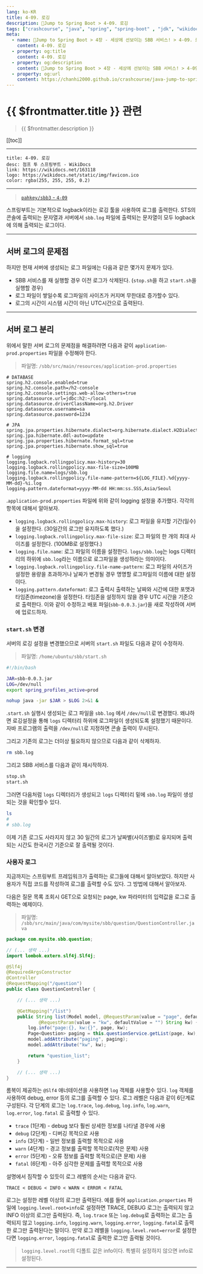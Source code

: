```yaml
---
lang: ko-KR
title: 4-09. 로깅
description: 🍃Jump to Spring Boot > 4-09. 로깅
tags: ["crashcourse", "java", "spring", "spring-boot" , "jdk", "wikidocs"]
meta:
  - name: 🍃Jump to Spring Boot > 4장 - 세상에 선보이는 SBB 서비스! > 4-09. 로깅
    content: 4-09. 로깅
  - property: og:title
    content: 4-09. 로깅
  - property: og:description
    content: 🍃Jump to Spring Boot > 4장 - 세상에 선보이는 SBB 서비스! > 4-09. 로깅
  - property: og:url
    content: https://chanhi2000.github.io/crashcourse/java-jump-to-spring-boot/04I.html
---
```


# {{ $frontmatter.title }} 관련

> {{ $frontmatter.description }}

[[toc]]

---

```card
title: 4-09. 로깅
desc: 점프 투 스프링부트 - WikiDocs
link: https://wikidocs.net/163118
logo: https://wikidocs.net/static/img/favicon.ico
color: rgba(255, 255, 255, 0.2)
```

---

> [<FontIcon icon="iconfont icon-github"/> `pahkey/sbb3` - <FontIcon icon="iconfont icon-folder"/> `4-09`](https://github.com/pahkey/sbb3/tree/4-09)

스프링부트는 기본적으로 logback이라는 로깅 툴을 사용하여 로그를 출력한다. STS의 콘솔에 출력되는 문자열과 서버에서 <FontIcon icon="iconfont icon-file"/>`sbb.log` 파일에 출력되는 문자열이 모두 logback에 의해 출력되는 로그이다.

---

## 서버 로그의 문제점

하지만 현재 서버에 생성되는 로그 파일에는 다음과 같은 몇가지 문제가 있다.

- SBB 서비스를 재 실행할 경우 이전 로그가 삭제된다. (<FontIcon icon="iconfont icon-shell"/>`stop.sh`을 하고 <FontIcon icon="iconfont icon-shell"/>`start.sh`을 실행할 경우)
- 로그 파일이 쌓일수록 로그파일의 사이즈가 커지며 무한대로 증가할수 있다.
- 로그의 시간이 시스템 시간이 아닌 UTC시간으로 출력된다.

---

## 서버 로그 분리

위에서 말한 서버 로그의 문제점을 해결하려면 다음과 같이 <FontIcon icon="iconfont icon-file"/>`application-prod.properties` 파일을 수정해야 한다.

> 파일명: <FontIcon icon="iconfont icon-folder"/>`/sbb/src/main/resources/`<FontIcon icon="iconfont icon-file"/>`application-prod.properties`

```properties
# DATABASE
spring.h2.console.enabled=true
spring.h2.console.path=/h2-console
spring.h2.console.settings.web-allow-others=true
spring.datasource.url=jdbc:h2:~/local
spring.datasource.driverClassName=org.h2.Driver
spring.datasource.username=sa
spring.datasource.password=1234

# JPA
spring.jpa.properties.hibernate.dialect=org.hibernate.dialect.H2Dialect
spring.jpa.hibernate.ddl-auto=update
spring.jpa.properties.hibernate.format_sql=true
spring.jpa.properties.hibernate.show_sql=true

# logging
logging.logback.rollingpolicy.max-history=30
logging.logback.rollingpolicy.max-file-size=100MB
logging.file.name=logs/sbb.log
logging.logback.rollingpolicy.file-name-pattern=${LOG_FILE}.%d{yyyy-MM-dd}-%i.log
logging.pattern.dateformat=yyyy-MM-dd HH:mm:ss.SSS,Asia/Seoul
```

.<FontIcon icon="iconfont icon-file"/>`application-prod.properties` 파일에 위와 같이 logging 설정을 추가했다. 각각의 항목에 대해서 알아보자.

- `logging.logback.rollingpolicy.max-history`: 로그 파일을 유지할 기간(일수)을 설정한다. (30일간의 로그만 유지하도록 했다.)
- `logging.logback.rollingpolicy.max-file-size`: 로그 파일의 한 개의 최대 사이즈를 설정한다. (100MB로 설정했다.)
- `logging.file.name`: 로그 파일의 이름을 설정한다. <FontIcon icon="iconfont icon-folder"/>`logs/`<FontIcon icon="iconfont icon-file"/>`sbb.log`는 logs 디렉터리의 하위에 <FontIcon icon="iconfont icon-file"/>`sbb.log`라는 이름으로 로그파일을 생성하라는 의미이다.
- `logging.logback.rollingpolicy.file-name-pattern`: 로그 파일의 사이즈가 설정한 용량을 초과하거나 날짜가 변경될 경우 명명할 로그파일의 이름에 대한 설정이다.
- `logging.pattern.dateformat`: 로그 출력시 출력하는 날짜와 시간에 대한 포맷과 타임존(timezone)을 설정한다. 타임존을 설정하지 않을 경우 UTC 시간을 기준으로 출력한다.
이와 같이 수정하고 배포 파일(<FontIcon icon="iconfont icon-java"/>`sbb-0.0.3.jar`)을 새로 작성하여 서버에 업로드하자.

### <FontIcon icon="iconfont icon-shell"/>`start.sh` 변경

서버의 로깅 설정을 변경했으므로 서버의 <FontIcon icon="iconfont icon-shell"/>`start.sh` 파일도 다음과 같이 수정하자.

> 파일명: <FontIcon icon="iconfont icon-folder"/>`/home/ubuntu/sbb/`<FontIcon icon="iconfont icon-shell"/>`start.sh`

```sh
#!/bin/bash

JAR=sbb-0.0.3.jar
LOG=/dev/null
export spring_profiles_active=prod

nohup java -jar $JAR > $LOG 2>&1 &
```

.<FontIcon icon="iconfont icon-shell"/>`start.sh` 실행시 생성되는 로그 파일을 <FontIcon icon="iconfont icon-file"/>`sbb.log` 에서 <FontIcon icon="iconfont icon-folder"/>`/dev/null`로 변경했다. 왜냐하면 로깅설정을 통해 <FontIcon icon="iconfont icon-folder"/>`logs` 디렉터리 하위에 로그파일이 생성되도록 설정했기 때문이다. 자바 프로그램의 출력을 <FontIcon icon="iconfont icon-folder"/>`/dev/null`로 지정하면 콘솔 출력이 무시된다.

그리고 기존의 로그는 더이상 필요하지 않으므로 다음과 같이 삭제하자.

```sh
rm sbb.log
```
그리고 SBB 서비스를 다음과 같이 재시작하자.

```sh
stop.sh
start.sh
```

그러면 다음처럼 <FontIcon icon="iconfont icon-folder"/>`logs` 디렉터리가 생성되고 <FontIcon icon="iconfont icon-folder"/>`logs` 디렉터리 밑에 <FontIcon icon="iconfont icon-file"/>`sbb.log` 파일이 생성되는 것을 확인할수 있다.

```sh
ls
#
# sbb.log
```

이제 기존 로그도 사라지지 않고 30 일간의 로그가 날짜별(사이즈별)로 유지되며 출력되는 시간도 한국시간 기준으로 잘 출력될 것이다.

### 사용자 로그

지금까지는 스프링부트 프레임워크가 출력하는 로그들에 대해서 알아보았다. 하지만 사용자가 직접 코드를 작성하여 로그를 출력할 수도 있다. 그 방법에 대해서 알아보자.

다음은 질문 목록 조회시 GET으로 요청되는 page, kw 파라미터의 입력값을 로그로 출력하는 예제이다.

> 파일명: <FontIcon icon="iconfont icon-folder"/>`/sbb/src/main/java/com/mysite/sbb/question/`<FontIcon icon="iconfont icon-java"/>`QuestionController.java`

```java
package com.mysite.sbb.question;

// (... 생략 ...)
import lombok.extern.slf4j.Slf4j;

@Slf4j
@RequiredArgsConstructor
@Controller
@RequestMapping("/question")
public class QuestionController {

    // (... 생략 ...)

    @GetMapping("/list")
    public String list(Model model, @RequestParam(value = "page", defaultValue = "0") int page, 
            @RequestParam(value = "kw", defaultValue = "") String kw) {
        log.info("page:{}, kw:{}", page, kw);
        Page<Question> paging = this.questionService.getList(page, kw);
        model.addAttribute("paging", paging);
        model.addAttribute("kw", kw);

        return "question_list";
    }

    // (... 생략 ...)
}
```

롬복이 제공하는 `@Slf4` 애너테이션을 사용하면 `log` 객체를 사용할수 있다. `log` 객체를 사용하여 debug, error 등의 로그를 출력할 수 있다. 로그 레벨은 다음과 같이 6단계로 구성된다. 각 단계의 로그는 `log.trace`, `log.debug`, `log.info`, `log.warn`, `log.error`, `log.fatal` 로 출력할 수 있다.

- `trace` (1단계) - debug 보다 훨씬 상세한 정보를 나타낼 경우에 사용
- `debug` (2단계) - 디버깅 목적으로 사용
- `info` (3단계) - 일반 정보를 출력할 목적으로 사용
- `warn` (4단계) - 경고 정보를 출력할 목적으로(작은 문제) 사용
- `error` (5단계) - 오류 정보를 출력할 목적으로(큰 문제) 사용
- `fatal` (6단계) - 아주 심각한 문제를 출력할 목적으로 사용

설명에서 짐작할 수 있듯이 로그 레벨의 순서는 다음과 같다.

```
TRACE < DEBUG < INFO < WARN < ERROR < FATAL
```

로그는 설정한 레벨 이상의 로그만 출력된다. 예를 들어 <FontIcon icon="iconfont icon-file"/>`application.properties` 파일에 `logging.level.root=info`로 설정하면 TRACE, DEBUG 로그는 출력되지 않고 INFO 이상의 로그만 출력된다. 즉, `log.trace` 또는 `log.debug`로 출력하는 로그는 출력되지 않고 `logging.info`, `logging.warn`, `logging.error`, `logging.fatal`로 출력한 로그만 출력된다는 말이다. 만약 로그 레벨을 `logging.level.root=error`로 설정한다면 `logging.error`, `logging.fatal`로 출력한 로그만 출력될 것이다.

> `logging.level.root`의 디폴트 값은 info이다. 특별히 설정하지 않으면 info로 설정된다.

---

<TagLinks />